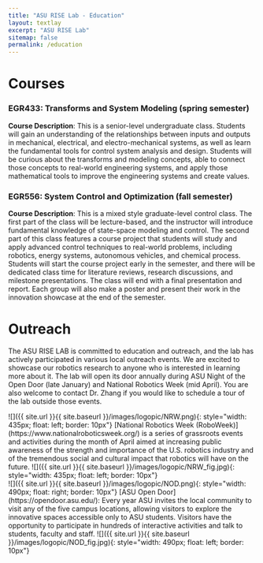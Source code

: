 ```yaml
---
title: "ASU RISE Lab - Education"
layout: textlay
excerpt: "ASU RISE Lab"
sitemap: false
permalink: /education
---
```


# Courses

### EGR433: Transforms and System Modeling (spring semester)

<b>Course Description</b>: This is a senior-level undergraduate class. Students will gain an understanding of the relationships between 
inputs and outputs in mechanical, electrical, and electro-mechanical systems, as well 
as learn the fundamental tools for control system analysis and design. Students will 
be curious about the transforms and modeling concepts, able to connect those concepts 
to real-world engineering systems, and apply those mathematical tools to improve the 
engineering systems and create values.

### EGR556: System Control and Optimization (fall semester)

<b>Course Description</b>: This is a mixed style graduate-level control class. The first 
part of the class will be lecture-based, and the instructor will introduce fundamental 
knowledge of state-space modeling and control. The second part of this class features 
a course project that students will study and apply advanced control techniques to 
real-world problems, including robotics, energy systems, autonomous vehicles, and 
chemical process. Students will start the course project early in the semester, and 
there will be dedicated class time for literature reviews, research discussions, and 
milestone presentations. The class will end with a final presentation and report. 
Each group will also make a poster and present their work in the innovation showcase 
at the end of the semester.


# Outreach

The ASU RISE LAB is committed to education and outreach, and the lab has actively participated 
in various local outreach events. We are excited to showcase our robotics research to anyone who 
is interested in learning more about it. The lab will open its door annually during ASU Night of 
the Open Door (late January) and National Robotics Week (mid April). You are also welcome to contact 
Dr. Zhang if you would like to schedule a tour of the lab outside those events. 

<div class="col-sm-6 clearfix">
![]({{ site.url }}{{ site.baseurl }}/images/logopic/NRW.png){: style="width: 435px; float: left; border: 10px"}
[National Robotics Week (RoboWeek)](https://www.nationalroboticsweek.org/) is a series of grassroots events and activities during the month of 
April aimed at increasing public awareness of the strength and importance of the U.S. robotics industry 
and of the tremendous social and cultural impact that robotics will have on the future.
![]({{ site.url }}{{ site.baseurl }}/images/logopic/NRW_fig.jpg){: style="width: 435px; float: left; border: 10px"}
</div>

<div class="col-sm-6 clearfix">
![]({{ site.url }}{{ site.baseurl }}/images/logopic/NOD.png){: style="width: 490px; float: right; border: 10px"}
[ASU Open Door](https://opendoor.asu.edu/): Every year ASU invites the local community to visit any of the five campus locations, allowing visitors to explore 
the innovative spaces accessible only to ASU students. Visitors have the opportunity to participate in hundreds of 
interactive activities and talk to students, faculty and staff.
![]({{ site.url }}{{ site.baseurl }}/images/logopic/NOD_fig.jpg){: style="width: 490px; float: left; border: 10px"}
</div>
